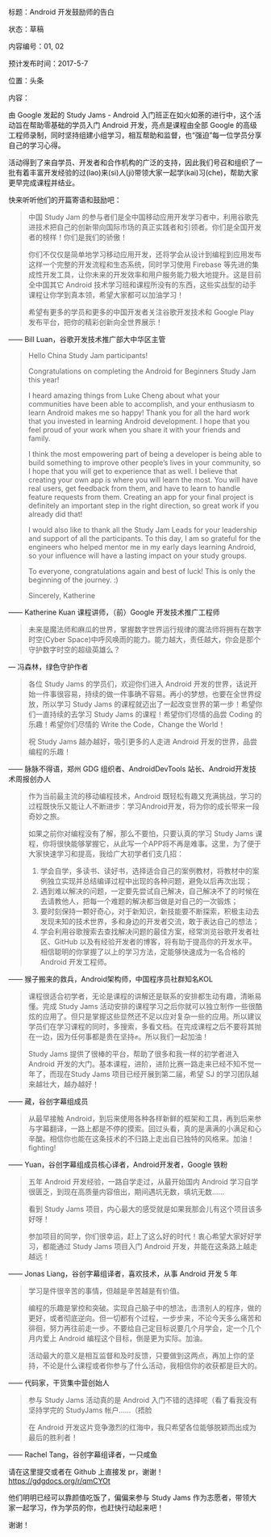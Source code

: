 标题：Android 开发鼓励师的告白

状态：草稿

内容编号：01, 02

预计发布时间：2017-5-7

位置：头条

内容：
 
由 Google 发起的 Study Jams - Android 入门班正在如火如荼的进行中，这个活动旨在帮助零基础的学员入门 Android 开发，亮点是课程由全部 Google 的高级工程师录制，同时坚持组建小组学习，相互帮助和监督，也“强迫”每一位学员分享自己的学习心得。
 
活动得到了来自学员、开发者和合作机构的广泛的支持，因此我们号召和组织了一批有着丰富开发经验的过(lao)来(si)人(ji)带领大家一起学(kai)习(che)，帮助大家更早完成课程并结业。
 
快来听听他们的开篇寄语和鼓励吧：

> 中国 Study Jam 的参与者们是全中国移动应用开发学习者中，利用谷歌先进技术把自己的创新带向国际市场的真正实践者和引领者。你们是全国开发者的榜样！你们是我们的骄傲！
> 
> 你们不仅仅是简单地学习移动应用开发，还将学会从设计到编程到应用发布这样一个完整的开发流程和生态系统，同时学习使用 Firebase
> 等先进的集成性开发工具，让你未来的开发效率和用户服务能力极大地提升。这是目前全中国其它 Android
> 技术学习班和课程所没有的东西，这些实战型的动手课程让你学到真本领，希望大家都可以加油学习！
> 
> 希望有更多的学员和更多的中国开发者关注谷歌开发技术和 Google Play 发布平台，把你的精彩创新向全世界展示！

—— Bill Luan，谷歌开发技术推广部大中华区主管

> Hello China Study Jam participants!
> 
> Congratulations on completing the Android for Beginners Study Jam this
> year! 
> 
> I heard amazing things from Luke Cheng about what your communities
> have been able to accomplish, and your enthusiasm to learn Android
> makes me so happy! Thank you for all the hard work that you invested
> in learning Android development. I hope that you feel proud of your
> work when you share it with your friends and family. 
> 
> I think the most empowering part of being a developer is being able to
> build something to improve other people’s lives in your community, so
> I hope that you will get to experience that as well. I believe that
> creating your own app is where you will learn the most. You will have
> real users, get feedback from them, and have to learn to handle
> feature requests from them. Creating an app for your final project is
> definitely an important step in the right direction, so great work if
> you already did that! 
> 
> I would also like to thank all the Study Jam Leads for your leadership
> and support of all the participants. To this day, I am so grateful for
> the engineers who helped mentor me in my early days learning Android,
> so your influence will have a lasting impact on your study groups.
> 
> To everyone, congratulations again and best of luck! This is only the
> beginning of the journey. :)
> 
> Sincerely, Katherine

—— Katherine Kuan 课程讲师，（前）Google 开发技术推广工程师


> 未来是魔法师和麻瓜的世界，掌握数字世界运行规律的魔法师将拥有在数字时空(Cyber Space)中呼风唤雨的能力。能力越大，责任越大，你会是那个守护数字时空的超级英雄么？

— 冯森林，绿色守护作者

> 各位 Study Jams 的学员们，欢迎你们进入 Android 开发的世界，话说开始一件事很容易，持续的做一件事确不容易。再小的梦想，也要在全世界绽放，所以学习 Study Jams 的课程就迈出了一起改变世界的第一步！希望你们一直持续的去学习 Study Jams 的课程！希望你们尽情的品尝 Coding 的乐趣！希望你们尽情的 Write the Code，Change the World！ 
> 
> 祝 Study Jams 越办越好，吸引更多的人走进 Android 开发的世界，品尝编程的乐趣！

—— 脉脉不得语，郑州 GDG 组织者、AndroidDevTools 站长、Android开发技术周报创办人

> 作为当前最主流的移动编程技术，Android
> 既轻松有趣又充满挑战，学习的过程既快乐又能让人不断进步：学习Android开发，将为你的成长带来一段奇妙之旅。
> 
> 如果之前你对编程没有了解，那么不要怕，只要认真的学习 Study Jams
> 课程，你将很快能够掌握它，从此写一个APP将不再是难事。这里，为了便于大家快速学习和提高，我给广大初学者们支几招：
> 
>  1. 学会自学，多读书、读好书，选择适合自己的案例教材，将教材中的案例独立实现并总结编译过程中出现的各种问题，避免以后再次出现；
>  2. 遇到难以解决的问题，一定要先尝试自己解决，自己解决不了的时候在去请教他人，把每一个难题的解决都当做是对自己的一次锻炼；
>  3. 要时刻保持一颗好奇心，对于新知识，新技能要不断探索，积极主动去发现未知的技术世界，多和身边的开发者交流，敢于表达自己的想法；
>  4. 学会利用谷歌搜索去查找解决问题的最佳方案，经常浏览谷歌开发者社区、GitHub 以及有经验开发者的博客，将有助于提高你的开发水平。 相信聪明的你掌握了以上的学习方法，定能够快速成为一名合格的 Android 开发工程师。

—— 猴子搬来的救兵，Android架构师，中国程序员社群知名KOL


> 课程很适合初学者，无论是课程的讲解还是联系的安排都生动有趣，清晰易懂。完成 Study Jams 活动安排的课程学习之后你就可以独立制作一些很酷炫的应用了。但只是掌握这些显然还不足以应对复杂一些的应用。所以建议学员们在学习课程的同时，多搜索，多看文档。在完成课程之后不要将其抛在一边，因为任何事都是贵在坚持✊。所以我们一起加油！
> 
> Study Jams 提供了很棒的平台，帮助了很多和我一样的初学者进入 Android 开发的大门。基本课程，进阶，进阶比赛一路走来已经不知不觉一年了，而现在Study Jams 项目已经开展到第二届，希望 SJ 的学习团队越来越壮大，越办越好！

—— 藏，谷创字幕组成员
 
> 从最早接触 Android，到后来使用各种各样新鲜的框架和工具，再到后来参与字幕翻译，一路上都是不停的摸索。回过头看，真的是满满的小满足和心辛酸。相信你也能在这条技术的不归路上走出自已独特的风格来。加油！fighting!

—— Yuan，谷创字幕组成员核心译者，Android开发者，Google 铁粉

> 五年 Android 开发经验，一路自学走过，从最开始国内 Android 学习自学很匮乏，到现在高质量内容倍出，期间遇坑无数，填坑无数……
> 
> 看到 Study Jams 项目，内心最大的感受就是如果我那会儿有这个项目该多好呀！
> 
> 参加项目的同学，你们很幸运，赶上了这么好的时代！衷心希望大家好好学习，都能通过 Study Jams 项目入门 Android 开发，并能在这条路上越走越远！

—— Jonas Liang，谷创字幕组译者，喜欢技术，从事 Android 开发 5 年

> 学习是件很辛苦的事情，但越是辛苦越是有价值。
> 
> 编程的乐趣是掌控和突破。实现自己脑子中的想法，击溃别人的程序，做的更好，或者彻底逆向。但一切都有个过程，一步步来，不论今天多么痛苦和徘徊，努力再往前走一步。不要给自己定目标说要几个月学会，定一个几个月内爱上 Android 编程这个目标，倒是更为实际。加油。
> 
> 活动最大的意义是相互监督和及时反馈，只要做到这两点，再加上你的坚持，不论是什么课程或者你参与了什么活动，我相信你的收获都是巨大的。

—— 代码家，干货集中营创始人

> 参与 Study Jams 活动真的是 Android 入门不错的选择呢（看了看我没有坚持学完的 StudyJams 帐户……（捂脸
> 
> 在 Android 开发这片竞争激烈的红海中，我只希望各位能够脱颖而出成为最后的胜利者！

—— Rachel Tang，谷创字幕组译者，一只咸鱼

请在这里提交或者在 Github 上直接发 pr，谢谢！https://gdgdocs.org/r/qmCYOt

他们明明已经可以靠颜值吃饭了，偏偏来参与 Study Jams 作为志愿者，带领大家一起学习，作为学员的你，也赶快行动起来吧！

谢谢！
